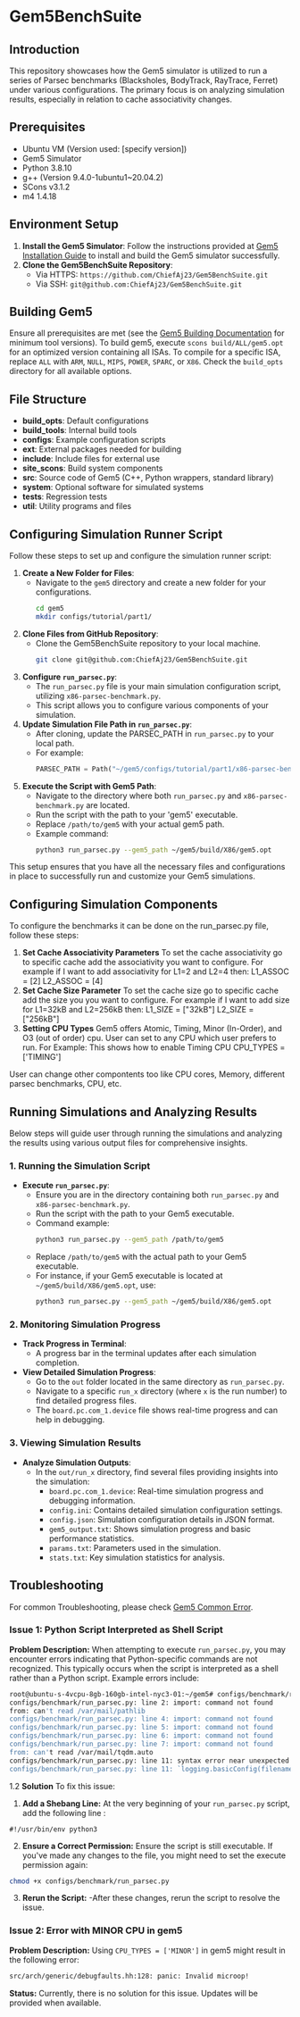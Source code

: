 # Gem5BenchSuite

## Introduction
This repository showcases how the Gem5 simulator is utilized to run a series of Parsec benchmarks (Blacksholes, BodyTrack, RayTrace, Ferret) under various configurations. The primary focus is on analyzing simulation results, especially in relation to cache associativity changes.

## Prerequisites
- Ubuntu VM (Version used: [specify version])
- Gem5 Simulator
- Python 3.8.10
- g++ (Version 9.4.0-1ubuntu1~20.04.2)
- SCons v3.1.2
- m4 1.4.18


## Environment Setup
1. **Install the Gem5 Simulator**: Follow the instructions provided at [Gem5 Installation Guide](https://www.gem5.org/documentation/learning_gem5/part1/building/) to install and build the Gem5 simulator successfully.
2. **Clone the Gem5BenchSuite Repository**:
   - Via HTTPS: `https://github.com/ChiefAj23/Gem5BenchSuite.git`
   - Via SSH: `git@github.com:ChiefAj23/Gem5BenchSuite.git`

## Building Gem5
Ensure all prerequisites are met (see the [Gem5 Building Documentation](http://www.gem5.org/documentation/general_docs/building) for minimum tool versions). To build gem5, execute `scons build/ALL/gem5.opt` for an optimized version containing all ISAs. To compile for a specific ISA, replace `ALL` with `ARM`, `NULL`, `MIPS`, `POWER`, `SPARC`, or `X86`. Check the `build_opts` directory for all available options.

## File Structure
- **build_opts**: Default configurations
- **build_tools**: Internal build tools
- **configs**: Example configuration scripts
- **ext**: External packages needed for building
- **include**: Include files for external use
- **site_scons**: Build system components
- **src**: Source code of Gem5 (C++, Python wrappers, standard library)
- **system**: Optional software for simulated systems
- **tests**: Regression tests
- **util**: Utility programs and files

## Configuring Simulation Runner Script
Follow these steps to set up and configure the simulation runner script:
1. **Create a New Folder for Files**:
   - Navigate to the `gem5` directory and create a new folder for your configurations.
     ```bash
     cd gem5
     mkdir configs/tutorial/part1/
     ```
2. **Clone Files from GitHub Repository**:
   - Clone the Gem5BenchSuite repository to your local machine.
     ```bash
     git clone git@github.com:ChiefAj23/Gem5BenchSuite.git
     ```
3. **Configure `run_parsec.py`**:
   - The `run_parsec.py` file is your main simulation configuration script, utilizing `x86-parsec-benchmark.py`.
   - This script allows you to configure various components of your simulation.
4. **Update Simulation File Path in `run_parsec.py`**:
   - After cloning, update the PARSEC_PATH in `run_parsec.py` to your local path.
   - For example:
     ```python
     PARSEC_PATH = Path("~/gem5/configs/tutorial/part1/x86-parsec-benchmark.py")
     ```
5. **Execute the Script with Gem5 Path**:
   - Navigate to the directory where both `run_parsec.py` and `x86-parsec-benchmark.py` are located.
   - Run the script with the path to your 'gem5' executable.
   - Replace `/path/to/gem5` with your actual gem5 path.
   - Example command:
     ```bash
     python3 run_parsec.py --gem5_path ~/gem5/build/X86/gem5.opt
     ```
This setup ensures that you have all the necessary files and configurations in place to successfully run and customize your Gem5 simulations.

## Configuring Simulation Components
To configure the benchmarks it can be done on the run_parsec.py file, follow these steps:
1. **Set Cache Associativity Parameters**
To set the cache associativity go to specific cache add the associativity you want to configure. For example if I want to add associativity for L1=2 and L2=4 then:
L1_ASSOC = [2]
L2_ASSOC = [4]
2. **Set Cache Size Parameter**
To set the cache size go to specific cache add the size you you want to configure. For example if I want to add size for L1=32kB and L2=256kB then:
L1_SIZE = ["32kB"]
L2_SIZE = ["256kB"]
3. **Setting CPU Types**
Gem5 offers Atomic, Timing, Minor (In-Order), and O3 (out of order) cpu. User can set to any CPU which user prefers to run.
For Example: This shows how to enable Timing CPU
CPU_TYPES = ['TIMING']

User can change other compontents too like CPU cores, Memory, different parsec benchmarks, CPU, etc.

## Running Simulations and Analyzing Results
Below steps will guide user through running the simulations and analyzing the results using various output files for comprehensive insights.
### 1. Running the Simulation Script
- **Execute `run_parsec.py`**:
  - Ensure you are in the directory containing both `run_parsec.py` and `x86-parsec-benchmark.py`.
  - Run the script with the path to your Gem5 executable.
  - Command example:
    ```bash
    python3 run_parsec.py --gem5_path /path/to/gem5
    ```
  - Replace `/path/to/gem5` with the actual path to your Gem5 executable.
  - For instance, if your Gem5 executable is located at `~/gem5/build/X86/gem5.opt`, use:
    ```bash
    python3 run_parsec.py --gem5_path ~/gem5/build/X86/gem5.opt
    ```
### 2. Monitoring Simulation Progress
- **Track Progress in Terminal**:
  - A progress bar in the terminal updates after each simulation completion.
- **View Detailed Simulation Progress**:
  - Go to the `out` folder located in the same directory as `run_parsec.py`.
  - Navigate to a specific `run_x` directory (where `x` is the run number) to find detailed progress files.
  - The `board.pc.com_1.device` file shows real-time progress and can help in debugging.
### 3. Viewing Simulation Results
- **Analyze Simulation Outputs**:
  - In the `out/run_x` directory, find several files providing insights into the simulation:
    - `board.pc.com_1.device`: Real-time simulation progress and debugging information.
    - `config.ini`: Contains detailed simulation configuration settings.
    - `config.json`: Simulation configuration details in JSON format.
    - `gem5_output.txt`: Shows simulation progress and basic performance statistics.
    - `params.txt`: Parameters used in the simulation.
    - `stats.txt`: Key simulation statistics for analysis.

## Troubleshooting
For common Troubleshooting, please check [Gem5 Common Error](https://www.gem5.org/documentation/general_docs/common-errors/).
### Issue 1: Python Script Interpreted as Shell Script
**Problem Description:** When attempting to execute `run_parsec.py`, you may encounter errors indicating that Python-specific commands are not recognized. This typically occurs when the script is interpreted as a shell rather than a Python script. Example errors include:
````bash
root@ubuntu-s-4vcpu-8gb-160gb-intel-nyc3-01:~/gem5# configs/benchmark/run_parsec.py --gem5_path ./build/X86/gem5.out
configs/benchmark/run_parsec.py: line 2: import: command not found
from: can't read /var/mail/pathlib
configs/benchmark/run_parsec.py: line 4: import: command not found
configs/benchmark/run_parsec.py: line 5: import: command not found
configs/benchmark/run_parsec.py: line 6: import: command not found
configs/benchmark/run_parsec.py: line 7: import: command not found
from: can't read /var/mail/tqdm.auto
configs/benchmark/run_parsec.py: line 11: syntax error near unexpected token `filename=f'run_parsec_{time.strftime("%Y_%m_%d-%H_%M_%S")}.log','
configs/benchmark/run_parsec.py: line 11: `logging.basicConfig(filename=f'run_parsec_{time.strftime("%Y_%m_%d-%H_%M_%S")}.log', level=logging.INFO,'
````
1.2 **Solution**
To fix this issue:
1. **Add a Shebang Line:** At the very beginning of your `run_parsec.py` script, add the following line :
````
#!/usr/bin/env python3
````
2. **Ensure a Correct Permission:** Ensure the script is still executable. If you've made any changes to the file, you might need to set the execute permission again:
````bash
chmod +x configs/benchmark/run_parsec.py
````
3. **Rerun the Script:**
-After these changes, rerun the script to resolve the issue.

### Issue 2: Error with MINOR CPU in gem5
**Problem Description:** Using `CPU_TYPES = ['MINOR']` in gem5 might result in the following error:
````bash
src/arch/generic/debugfaults.hh:128: panic: Invalid microop!
````
**Status:**
Currently, there is no solution for this issue. Updates will be provided when available.
